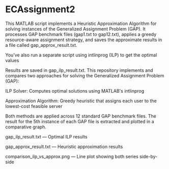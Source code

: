 # ECAssignment2

This MATLAB script implements a Heuristic Approximation Algorithm for solving instances of the Generalized Assignment Problem (GAP). It processes GAP benchmark files (gap1.txt to gap12.txt), applies a greedy resource-aware assignment strategy, and saves the approximate results in a file called gap_approx_result.txt.

You’ve also run a separate script using intlinprog (ILP) to get the optimal values

Results are saved in gap_ilp_result.txt.
This repository implements and compares two approaches for solving the Generalized Assignment Problem (GAP):

ILP Solver: Computes optimal solutions using MATLAB's intlinprog

Approximation Algorithm: Greedy heuristic that assigns each user to the lowest-cost feasible server

Both methods are applied across 12 standard GAP benchmark files. The result for the 5th instance of each GAP file is extracted and plotted in a comparative graph.

gap_ilp_result.txt — Optimal ILP results

gap_approx_result.txt — Heuristic approximation results

comparison_ilp_vs_approx.png — Line plot showing both series side-by-side
